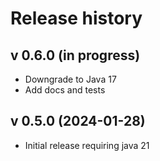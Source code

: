 # Release history

## v 0.6.0 (in progress)
- Downgrade to Java 17
- Add docs and tests

## v 0.5.0 (2024-01-28)
- Initial release requiring java 21